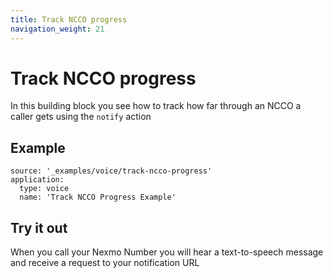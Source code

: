 ```yaml
---
title: Track NCCO progress
navigation_weight: 21
---
```


# Track NCCO progress

In this building block you see how to track how far through an NCCO a caller gets
using the `notify` action

## Example

```building_blocks
source: '_examples/voice/track-ncco-progress'
application:
  type: voice
  name: 'Track NCCO Progress Example'
```

## Try it out

When you call your Nexmo Number you will hear a text-to-speech message and receive
a request to your notification URL
